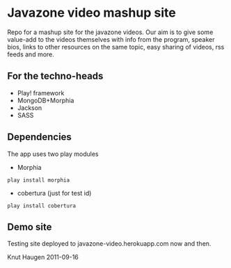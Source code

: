Javazone video mashup site
==========================

Repo for a mashup site for the javazone videos. Our aim is to give some
value-add to the videos themselves with info from the program, speaker bios, 
links to other resources on the same topic, easy sharing of videos, rss feeds and more.

For the techno-heads
----------------------
* Play! framework
* MongoDB+Morphia
* Jackson
* SASS

Dependencies
--------------

The app uses two play modules

* Morphia

```
play install morphia
```

* cobertura (just for test id)

```
play install cobertura
```



Demo site
----------
Testing site deployed to javazone-video.herokuapp.com now and then. 


Knut Haugen 2011-09-16

